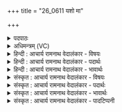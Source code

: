+++
title = "26_0611 यशो मा"

+++
<details><summary>पदपाठः</summary>

य꣡शः꣢꣯। मा꣣। द्या꣡वा꣢꣯। पृ꣣थिवी꣡इति꣢। य꣡शः꣢꣯। मा꣣। इन्द्रबृहस्पती꣢। इ꣣न्द्र। बृहस्पती꣡इति꣢। य꣡शः꣢꣯। भ꣡ग꣢꣯स्य। वि꣣न्दतु। य꣡शः꣢꣯। मा꣣। प्र꣡ति꣢꣯। मु꣣च्यताम्। यशस्वी꣢। अ꣣स्याः꣢। सं꣣ऽस꣡दः꣢। स꣣म्। स꣡दः꣢। अ꣣ह꣢म्। प्र꣣वदिता꣢। प्र꣣। वदिता꣢। स्या꣣म्। ६११।
</details>

<details><summary>अधिमन्त्रम् (VC)</summary>

- लिंगोक्ताः
- वामदेवो गौतमः
- महा पङ्क्तिः
- पञ्चमः
- आरण्यं काण्डम्
</details>

<details><summary>हिन्दी : आचार्य रामनाथ वेदालंकार - विषयः</summary>

अगले मन्त्र में मन्त्रोक्त द्यावापृथिवी आदि देवता हैं। इसमें यश की प्रार्थना की गयी है।
</details>

<details><summary>हिन्दी : आचार्य रामनाथ वेदालंकार - पदार्थः</summary>

पदार्थान्वयभाषाः -  (द्यावापृथिवी) सूर्य-भूमि, प्राण-अपान, पिता-माता, सभा-समिति (मा) मुझे (यशः) कीर्ति प्राप्त करायें। (इन्द्रबृहस्पती) विद्युत्-वायु, परमात्मा-जीवात्मा, क्षत्रिय-ब्राह्मण (मा) मुझे (यशः) कीर्ति प्राप्त करायें। (भगस्य) चाँदी-सोना-मणि-मोती आदि रूप, सत्य-अहिंसा-अस्तेय-ज्ञान-वैराग्य आदि रूप, सुराज्य-चक्रवर्ती-राज्य आदि रूप धन की (यशः) कीर्ति (विन्दतु) मुझे प्राप्त हो। (यशः) सब प्रकार की कीर्ति (मा) मुझे (प्रतिमुच्यताम्) धारण करे। (अहम्) मैं (अस्याः) इस (संसदः) संसत् का (यशस्वी) यशस्वी (प्रवदिता) वक्ता (स्याम्) होऊँ ॥१०॥ इस मन्त्र में ‘यशः’ शब्द की पुनः-पुनः आवृत्ति से यश की अत्यन्त स्पृहणीयता सूचित होती है। ‘यशो’ की चार बार तथा ‘यशो मा’ की दो बार आवृत्ति में लाटानुप्रास अलङ्कार है ॥१०॥
</details>

<details><summary>हिन्दी : आचार्य रामनाथ वेदालंकार - भावार्थः</summary>

भावार्थभाषाः -  जैसे ब्रह्माण्ड में सूर्य-भूमि, शरीर में प्राण-अपान, समाज में माता-पिता और राष्ट्र में सभा-समिति अपने-अपने यश से भासित हैं और जैसे परमात्मा-जीवात्मा, बिजली-वायु और ब्राह्मण-क्षत्रिय का यश सर्वत्र फैला हुआ है, वैसे ही हम भी धन, धान्य, ज्ञान, स्वास्थ्य, दीघार्यु, चक्रवर्ती राज्य, अध्यात्म-योग आदि की सम्पदाओं से परम कीर्तिमान् और विविध सभाओं के यशस्वी वक्ता होवें ॥१०॥
</details>

<details><summary>संस्कृत : आचार्य रामनाथ वेदालंकार - विषयः</summary>

अथ मन्त्रोक्ता द्यावापृथिव्यादयो देवताः। यशः प्रार्थ्यते।
</details>

<details><summary>संस्कृत : आचार्य रामनाथ वेदालंकार - पदार्थः</summary>

पदार्थान्वयभाषाः -  (द्यावापृथिवी) द्यावाभूमी प्राणापानौ मातापितरौ सभासमिती वा (मा) माम् (यशः) कीर्तिं प्रापयताम्, (इन्द्रबृहस्पती) विद्युद्वायू परमात्मजीवात्मानौ क्षत्रियब्राह्मणौ वा (मा) माम् (यशः) कीर्तिं प्रापयताम्। (भगस्य) रजतसुवर्णमणिमुक्तादिरूपस्य सत्याहिंसास्तेयज्ञानवैराग्यादिरूपस्य सुराज्यचक्रवर्तिराज्यादिरूपस्य च धनस्य (यशः) कीर्तिः (विन्दतु) मां प्राप्नोतु। (यशः) सर्वविधा कीर्तिः (मा२) माम् (प्रतिमुच्यताम्) धारयतु। मुच्लृ मोचने तुदादौ पठ्यते, बाहुलकादत्र दिवादिः प्रयुक्तः, प्रतिपूर्वश्च धारणार्थेऽपि वर्तते।३ (अहम्) प्रार्थी (अस्याः) एतस्याः (संसदः) परिषदः (यशस्वी) कीर्तिशाली (प्रवदिता) वक्ता (स्याम्) भूयासम् ॥१०॥ अत्र ‘यशः’ इत्यस्य पुनःपुनरावृत्त्या यशसो बहुस्पृहणीयत्वं सूच्यते। ‘यशो’ इत्यस्य चतुःकृत्वः ‘यशो मा’ इत्यस्य च द्विरावृत्तौ लाटानुप्रासः ॥१०॥
</details>

<details><summary>संस्कृत : आचार्य रामनाथ वेदालंकार - भावार्थः</summary>

भावार्थभाषाः -  ब्रह्माण्डे द्यावापृथिव्यौ, देहे प्राणापानौ, समाजे मातापितरौ, राष्ट्रे सभासमित्यौ स्वस्वयशसा यथा भासेते, यथा च परमात्मजीवात्मनोर्विद्युत्पवनयोर्ब्राह्मणक्षत्रिययोश्च यशः सर्वत्र व्याप्तं, तथैव वयमपि धनधान्यज्ञानस्वास्थ्यदीर्घायुष्यचक्रवर्ति- राज्याध्यात्मयोगादिसम्पद्भिः परमकीर्तिशालिनो विविधानां परिषदां यशस्विनो वक्तारश्च भूयास्म ॥१०॥
</details>

<details><summary>संस्कृत : आचार्य रामनाथ वेदालंकार - पादटिप्पनी</summary>

टिप्पणी:   १. ‘य꣣शसा꣢३स्याः꣢’ इति पाठभेदः। २. कैश्चित्तु ‘यशो मा प्रतिमुच्यताम्’ यशो न मत्सकाशान्मुक्तं भवतु इत्यर्थं मनसि निधाय ‘मा’ इति प्रतिषेधार्थो गृहीतः, तच्चिन्त्यं स्वरविरोधात्। ३. यथा यज्ञोपवीतधारणमन्त्रे ‘आयुष्यमग्र्यं प्रतिमुञ्च शुभ्रं यज्ञोपवीतं बलमस्तु तेजः’ (पार० गृह्य० २।२।११) इति।
</details>